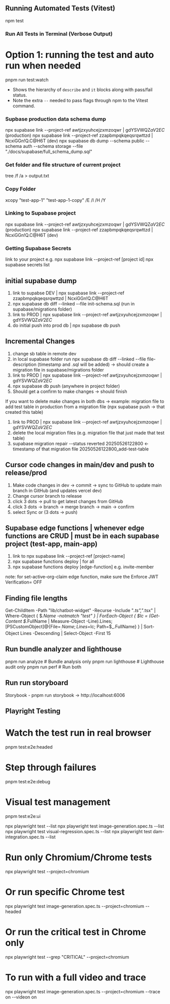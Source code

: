 ## Running Automated Tests (Vitest)

npm test

### Run All Tests in Terminal (Verbose Output)

# Option 1: running the test and auto run when needed
pnpm run test:watch

* Shows the hierarchy of `describe` and `it` blocks along with pass/fail status.
* Note the extra `--` needed to pass flags through npm to the Vitest command.

### Supbase production data schema dump
npx supabase link --project-ref awtjzxyuhcejzxmzoqwr | gdYSVWQZ$aV2EC$ (production)
npx supabase link --project-ref zzapbmpqkqeqsrqwttzd | NcxiGGn!Q.C@H6T (dev)
npx supabase db dump --schema public --schema auth --schema storage --file "./docs/supabase/full_schema_dump.sql"

### Get folder and file structure of current project
tree /f /a > output.txt

### Copy Folder
xcopy "test-app-1" "test-app-1-copy" /E /I /H /Y

### Linking to Supabase project
npx supabase link --project-ref awtjzxyuhcejzxmzoqwr | gdYSVWQZ$aV2EC$ (production)
npx supabase link --project-ref zzapbmpqkqeqsrqwttzd | NcxiGGn!Q.C@H6T (dev)

### Getting Supabase Secrets
link to your project e.g. npx supabase link --project-ref [project id]
npx supabase secrets list

## initial supabase dump
1. link to supabse DEV | npx supabase link --project-ref zzapbmpqkqeqsrqwttzd | NcxiGGn!Q.C@H6T
2. npx supabase db diff --linked --file init-schema.sql (run in supabase/migrations folder)
3. link to PROD | npx supabase link --project-ref awtjzxyuhcejzxmzoqwr | gdYSVWQZ$aV2EC$
4. do initial push into prod db | npx supabase db push

## Incremental Changes
1. change sb table in remote dev
2. in local supabase folder run npx supabase db diff --linked --file file-description (timestamp and .sql will be added)
-> should create a migration file in supabase/migrations folder
3. link to PROD | npx supabase link --project-ref awtjzxyuhcejzxmzoqwr | gdYSVWQZ$aV2EC$
4. npx supabase db push (anywhere in project folder)
5. Should get a confirm to make changes -> should finish

If you want to delete make changes in both dbs
-> example: migration file to add test table in production from a migration file (npx supabase push -> that created this table)
1. link to PROD | npx supabase link --project-ref awtjzxyuhcejzxmzoqwr | gdYSVWQZ$aV2EC$
2. delete the local migration files (e.g. migration file that just made that test table)
3. supabase migration repair --status reverted 20250526122800 <- timestamp of that migration file 20250526122800_add-test-table

## Cursor code changes in main/dev and push to release/prod
1. Make code changes in dev -> commit -> sync to GitHub to update main branch in GitHub (and updates vercel dev)
2. Change cursor branch to release
3. click 3 dots -> pull to get latest changes from GitHub
4. click 3 dots -> branch -> merge branch -> main -> confirm
5. select Sync or (3 dots -> push)

## Supabase edge functions | whenever edge functions are CRUD | must be in each supabase project (test-app, main-app)
1. link to npx supabase link --project-ref [project-name]
2. npx supabase functions deploy | for all
3. npx supabase functions deploy [edge-function] e.g. invite-member

note: for set-active-org-claim edge function, make sure the Enforce JWT Verification= OFF

## Finding file lengths
Get-ChildItem -Path "lib/chatbot-widget" -Recurse -Include "*.ts","*.tsx" | Where-Object { $_.Name -notmatch "test" } | ForEach-Object { $lc = (Get-Content $_.FullName | Measure-Object -Line).Lines; [PSCustomObject]@{File=$_.Name; Lines=$lc; Path=$_.FullName} } | Sort-Object Lines -Descending | Select-Object -First 15

## Run bundle analyzer and lighthouse
pnpm run analyze     # Bundle analysis only
pnpm run lighthouse  # Lighthouse audit only
pnpm run perf        # Run both

## Run run storyboard
Storybook - pnpm run storybook → http://localhost:6006

## Playright Testing
# Watch the test run in real browser
pnpm test:e2e:headed

# Step through failures
pnpm test:e2e:debug

# Visual test management
pnpm test:e2e:ui

npx playwright test --list
npx playwright test image-generation.spec.ts --list
npx playwright test visual-regression.spec.ts --list
npx playwright test dam-integration.spec.ts --list

# Run only Chromium/Chrome tests
npx playwright test --project=chromium

# Or run specific Chrome test
npx playwright test image-generation.spec.ts --project=chromium --headed

# Or run the critical test in Chrome only
npx playwright test --grep "CRITICAL" --project=chromium

# To run with a full video and trace
npx playwright test image-generation.spec.ts --project=chromium --trace on --videon on